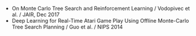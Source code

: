 - On Monte Carlo Tree Search and Reinforcement Learning / Vodopivec et al. / JAIR, Dec 2017
- Deep Learning for Real-Time Atari Game Play Using Offline Monte-Carlo Tree Search Planning / Guo et al. / NIPS 2014